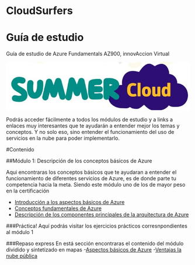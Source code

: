 <h1>CloudSurfers</h1>

# Guía de estudio 
Guía de estudio de Azure Fundamentals AZ900, innovAccion Virtual

![intro](media/summer-Cloud.jpg)

<p>
  Podrás acceder fácilmente a todos los módulos de estudio y a links a enlaces muy interesantes que te ayudarán a entender mejor los temas y conceptos.
  Y no solo eso, sino entender el funcionamiento del uso de servicios en la nube para poder implementarlo. 
</p>

#Contenido

##Módulo 1: Descripción de los conceptos básicos de Azure

Aqui encontraras los conceptos básicos que te ayudaran a entender el funcionamiento de diferentes servicios de Azure, es de donde parte tu competencia hacia la meta. Siendo este módulo uno de los de mayor peso en la certificación

- [Introducción a los aspectos básicos de Azure
](https://docs.microsoft.com/es-es/learn/modules/intro-to-azure-fundamentals/)
- [Conceptos fundamentales de Azure
](https://docs.microsoft.com/es-mx/learn/modules/fundamental-azure-concepts/)
- [Descripción de los componentes principales de la arquitectura de Azure
](https://docs.microsoft.com/es-mx/learn/modules/azure-architecture-fundamentals/)

###Práctica!
Aquí podrás visitar los ejercicios prácticos corresnpondientes al módulo 1

###Repaso express
En está sección encontraras el contenido del módulo dividido y sintetizado en mapas
-[Aspectos básicos de Azure](https://docs.microsoft.com/es-es/learn/modules/intro-to-azure-fundamentals/)
-[Ventajas la nube pública](https://docs.microsoft.com/es-es/learn/modules/intro-to-azure-fundamentals/)


